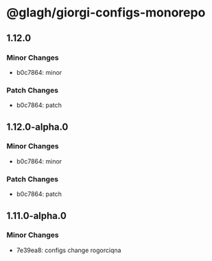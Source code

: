 # @glagh/giorgi-configs-monorepo

## 1.12.0

### Minor Changes

- b0c7864: minor

### Patch Changes

- b0c7864: patch

## 1.12.0-alpha.0

### Minor Changes

- b0c7864: minor

### Patch Changes

- b0c7864: patch

## 1.11.0-alpha.0

### Minor Changes

- 7e39ea8: configs change rogorciqna
